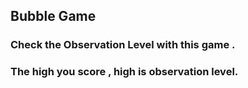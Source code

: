 ## Bubble Game

### Check the Observation Level with this game .
### The high you score , high is observation level.


